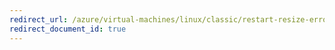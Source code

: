 ```yaml
---
redirect_url: /azure/virtual-machines/linux/classic/restart-resize-error-troubleshooting
redirect_document_id: true
---
```

